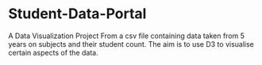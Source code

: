 # Student-Data-Portal
A Data Visualization Project
From a csv file containing data taken from 5 years on subjects and their student count.
The aim is to use D3 to visualise certain aspects of the data.
